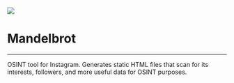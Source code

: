 <img src="https://encrypted-tbn0.gstatic.com/images?q=tbn:ANd9GcRI1JTy8R1B87-e4spV1mqi03HXFTRiqkyUVx0IctDiqA&s">
<h1>Mandelbrot</h1>
<hr>
<p>OSINT tool for Instagram. Generates static HTML files that scan for its interests, followers, and more useful data for OSINT purposes. </p>
